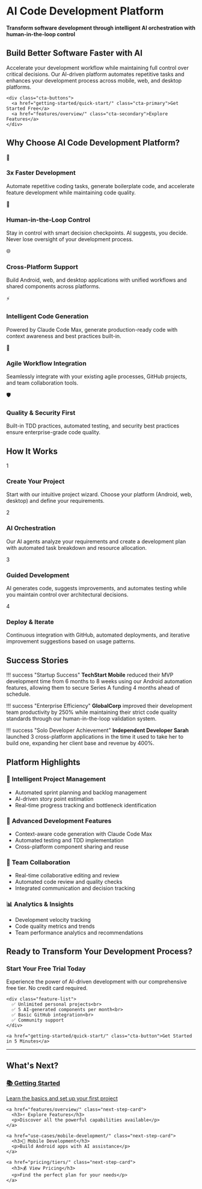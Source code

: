 # AI Code Development Platform

**Transform software development through intelligent AI orchestration with human-in-the-loop control**

<div class="hero-section">
  <div class="hero-content">
    <h2>Build Better Software Faster with AI</h2>
    <p class="hero-subtitle">Accelerate your development workflow while maintaining full control over critical decisions. Our AI-driven platform automates repetitive tasks and enhances your development process across mobile, web, and desktop platforms.</p>
    
    <div class="cta-buttons">
      <a href="getting-started/quick-start/" class="cta-primary">Get Started Free</a>
      <a href="features/overview/" class="cta-secondary">Explore Features</a>
    </div>
  </div>
</div>

## Why Choose AI Code Development Platform?

<div class="benefits-grid">
  <div class="benefit-card">
    <div class="benefit-icon">🚀</div>
    <h3>3x Faster Development</h3>
    <p>Automate repetitive coding tasks, generate boilerplate code, and accelerate feature development while maintaining code quality.</p>
  </div>
  
  <div class="benefit-card">
    <div class="benefit-icon">🎯</div>
    <h3>Human-in-the-Loop Control</h3>
    <p>Stay in control with smart decision checkpoints. AI suggests, you decide. Never lose oversight of your development process.</p>
  </div>
  
  <div class="benefit-card">
    <div class="benefit-icon">🌐</div>
    <h3>Cross-Platform Support</h3>
    <p>Build Android, web, and desktop applications with unified workflows and shared components across platforms.</p>
  </div>
  
  <div class="benefit-card">
    <div class="benefit-icon">⚡</div>
    <h3>Intelligent Code Generation</h3>
    <p>Powered by Claude Code Max, generate production-ready code with context awareness and best practices built-in.</p>
  </div>
  
  <div class="benefit-card">
    <div class="benefit-icon">🔄</div>
    <h3>Agile Workflow Integration</h3>
    <p>Seamlessly integrate with your existing agile processes, GitHub projects, and team collaboration tools.</p>
  </div>
  
  <div class="benefit-card">
    <div class="benefit-icon">🛡️</div>
    <h3>Quality & Security First</h3>
    <p>Built-in TDD practices, automated testing, and security best practices ensure enterprise-grade code quality.</p>
  </div>
</div>

## How It Works

<div class="workflow-steps">
  <div class="step">
    <div class="step-number">1</div>
    <div class="step-content">
      <h3>Create Your Project</h3>
      <p>Start with our intuitive project wizard. Choose your platform (Android, web, desktop) and define your requirements.</p>
    </div>
  </div>
  
  <div class="step">
    <div class="step-number">2</div>
    <div class="step-content">
      <h3>AI Orchestration</h3>
      <p>Our AI agents analyze your requirements and create a development plan with automated task breakdown and resource allocation.</p>
    </div>
  </div>
  
  <div class="step">
    <div class="step-number">3</div>
    <div class="step-content">
      <h3>Guided Development</h3>
      <p>AI generates code, suggests improvements, and automates testing while you maintain control over architectural decisions.</p>
    </div>
  </div>
  
  <div class="step">
    <div class="step-number">4</div>
    <div class="step-content">
      <h3>Deploy & Iterate</h3>
      <p>Continuous integration with GitHub, automated deployments, and iterative improvement suggestions based on usage patterns.</p>
    </div>
  </div>
</div>

## Success Stories

!!! success "Startup Success"
    **TechStart Mobile** reduced their MVP development time from 6 months to 8 weeks using our Android automation features, allowing them to secure Series A funding 4 months ahead of schedule.

!!! success "Enterprise Efficiency"
    **GlobalCorp** improved their development team productivity by 250% while maintaining their strict code quality standards through our human-in-the-loop validation system.

!!! success "Solo Developer Achievement"
    **Independent Developer Sarah** launched 3 cross-platform applications in the time it used to take her to build one, expanding her client base and revenue by 400%.

## Platform Highlights

### 🎯 **Intelligent Project Management**
- Automated sprint planning and backlog management
- AI-driven story point estimation
- Real-time progress tracking and bottleneck identification

### 🔧 **Advanced Development Features**
- Context-aware code generation with Claude Code Max
- Automated testing and TDD implementation
- Cross-platform component sharing and reuse

### 👥 **Team Collaboration**
- Real-time collaborative editing and review
- Automated code review and quality checks
- Integrated communication and decision tracking

### 📊 **Analytics & Insights**
- Development velocity tracking
- Code quality metrics and trends
- Team performance analytics and recommendations

## Ready to Transform Your Development Process?

<div class="getting-started-section">
  <div class="getting-started-content">
    <h3>Start Your Free Trial Today</h3>
    <p>Experience the power of AI-driven development with our comprehensive free tier. No credit card required.</p>
    
    <div class="feature-list">
      ✅ Unlimited personal projects<br>
      ✅ 5 AI-generated components per month<br>
      ✅ Basic GitHub integration<br>
      ✅ Community support
    </div>
    
    <a href="getting-started/quick-start/" class="cta-button">Get Started in 5 Minutes</a>
  </div>
</div>

---

<div class="next-steps">
  <h2>What's Next?</h2>
  
  <div class="next-steps-grid">
    <a href="getting-started/overview/" class="next-step-card">
      <h3>📚 Getting Started</h3>
      <p>Learn the basics and set up your first project</p>
    </a>
    
    <a href="features/overview/" class="next-step-card">
      <h3>⚡ Explore Features</h3>
      <p>Discover all the powerful capabilities available</p>
    </a>
    
    <a href="use-cases/mobile-development/" class="next-step-card">
      <h3>📱 Mobile Development</h3>
      <p>Build Android apps with AI assistance</p>
    </a>
    
    <a href="pricing/tiers/" class="next-step-card">
      <h3>💰 View Pricing</h3>
      <p>Find the perfect plan for your needs</p>
    </a>
  </div>
</div>